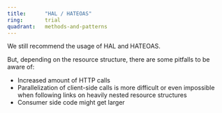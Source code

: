 ```yaml
---
title:      "HAL / HATEOAS"
ring:       trial
quadrant:   methods-and-patterns
---
```


We still recommend the usage of HAL and HATEOAS.
 
But, depending on the resource structure, there are some pitfalls to be aware of:
- Increased amount of HTTP calls
- Parallelization of client-side calls is more difficult or even impossible when following links on heavily nested resource structures
- Consumer side code might get larger  
